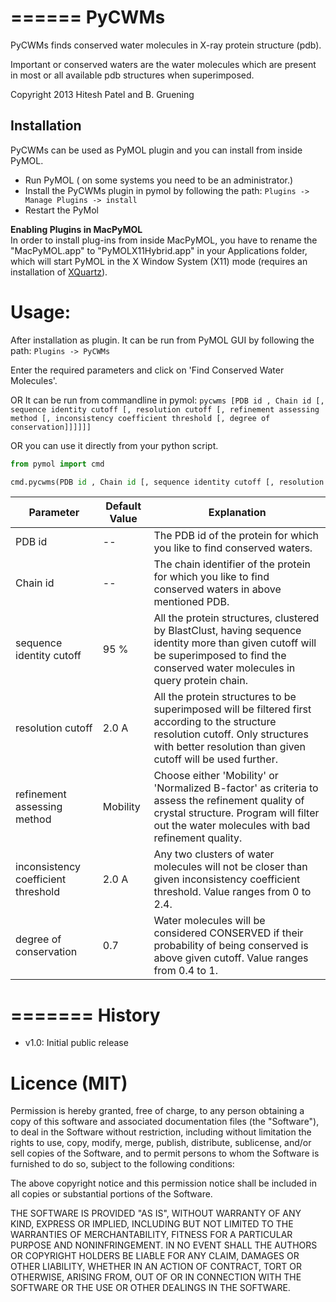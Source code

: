 ======
PyCWMs
======

PyCWMs finds conserved water molecules in X-ray protein structure (pdb).


Important or conserved waters are the water molecules which are present in most or all available pdb structures when superimposed.

Copyright 2013 Hitesh Patel and B. Gruening


Installation
------------

PyCWMs can be used as PyMOL plugin and you can install from inside PyMOL.  
- Run PyMOL ( on some systems you need to be an administrator.)  
- Install the PyCWMs plugin in pymol by following the path: `Plugins -> Manage Plugins -> install`  
- Restart the PyMol  

**Enabling Plugins in MacPyMOL**   
In order to install plug-ins from inside MacPyMOL, you have to rename the "MacPyMOL.app" to "PyMOLX11Hybrid.app" in your Applications folder, which will start PyMOL in the X Window System (X11) mode (requires an installation of [XQuartz](http://xquartz.macosforge.org/landing/)).



Usage:
======


After installation as plugin. It can be run from PyMOL GUI by following the path: `Plugins -> PyCWMs`

Enter the required parameters and click on 'Find Conserved Water Molecules'.

OR It can be run from commandline in pymol:
    `pycwms [PDB id , Chain id [, sequence identity cutoff [, resolution cutoff [, refinement assessing method [, inconsistency coefficient threshold [, degree of conservation]]]]]]`

OR you can use it directly from your python script.

```python
from pymol import cmd

cmd.pycwms(PDB id , Chain id [, sequence identity cutoff [, resolution cutoff [, refinement assessing method [, inconsistency coefficient threshold [, degree of conservation]]]]])

```


Parameter    | Default Value | Explanation
-------- | -------- | -----------
PDB id | -- | The PDB id of the protein for which you like to find conserved waters.
Chain id | -- | The chain identifier of the protein for which you like to find conserved waters in above mentioned PDB.
sequence identity cutoff | 95 % | All the protein structures, clustered by BlastClust, having sequence identity more than given cutoff will be superimposed to find the conserved water molecules in query protein chain.
resolution cutoff | 2.0 A | All the protein structures to be superimposed will be filtered first according to the structure resolution cutoff. Only structures with better resolution than given cutoff will be used further.
refinement assessing method | Mobility | Choose either 'Mobility' or 'Normalized B-factor' as criteria to assess the refinement quality of crystal structure. Program will filter out the water molecules with bad refinement quality.
inconsistency coefficient threshold | 2.0 A | Any two clusters of water molecules will not be closer than given inconsistency coefficient threshold. Value ranges from 0 to 2.4.
degree of conservation | 0.7 | Water molecules will be considered CONSERVED if their probability of being conserved is above given cutoff. Value ranges from 0.4 to 1.


=======
History
=======

- v1.0: Initial public release


Licence (MIT)
=============

Permission is hereby granted, free of charge, to any person obtaining a copy
of this software and associated documentation files (the "Software"), to deal
in the Software without restriction, including without limitation the rights
to use, copy, modify, merge, publish, distribute, sublicense, and/or sell
copies of the Software, and to permit persons to whom the Software is
furnished to do so, subject to the following conditions:

The above copyright notice and this permission notice shall be included in
all copies or substantial portions of the Software.

THE SOFTWARE IS PROVIDED "AS IS", WITHOUT WARRANTY OF ANY KIND, EXPRESS OR
IMPLIED, INCLUDING BUT NOT LIMITED TO THE WARRANTIES OF MERCHANTABILITY,
FITNESS FOR A PARTICULAR PURPOSE AND NONINFRINGEMENT. IN NO EVENT SHALL THE
AUTHORS OR COPYRIGHT HOLDERS BE LIABLE FOR ANY CLAIM, DAMAGES OR OTHER
LIABILITY, WHETHER IN AN ACTION OF CONTRACT, TORT OR OTHERWISE, ARISING FROM,
OUT OF OR IN CONNECTION WITH THE SOFTWARE OR THE USE OR OTHER DEALINGS IN
THE SOFTWARE.

